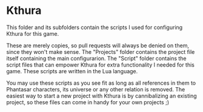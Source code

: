 # Kthura

This folder and its subfolders contain the scripts I used for configuring Kthura for this game.

These are merely copies, so pull requests will always be denied on them, since they won't make sense. The "Projects" folder contains the project file itself containing the main configurarion. The "Script" folder contains the script files that can empower Kthura for extra functionality I needed for this game. These scripts are written in the Lua language.

You may use these scripts as you see fit as long as all references in them to Phantasar characters, its universe or any other relation is removed. The easiest way to start a new project with Kthura is by cannibalizing an existing project, so these files can come in handy for your own projects ;)
